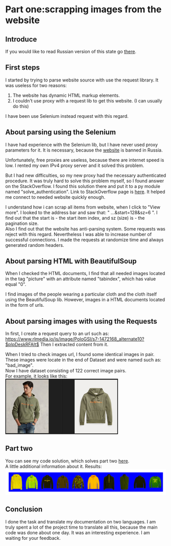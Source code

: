 <h1>Part one:scrapping images from the website</h1>
<h2>Introduce</h2>
If you would like to read Russian version of this state go <a href="https://github.com/Aleshka5/Test_Alex">there</a>.
<h2>First steps</h2>

I started by trying to parse website source with use the request library.
It was useless for two reasons:<br>
<ol>
<li> The website has dynamic HTML markup elements.</li>
<li> I couldn't use proxy with a request lib to get this website. (I can usually do this)</li>
</ol>
I have been use Selenium instead request with this regard.<br>

<h2>About parsing using the Selenium</h2>

I have had experience with the Selenium lib, but I have never used proxy
parameters for it. It is necessary, because the <a href="https://www.ralphlauren.nl/en/men/clothing/hoodies-sweatshirts/10204?webcat=men%7Cclothing%7Cmen-clothing-hoodies-sweatshirts">website</a> is banned in Russia. 

Unfortunately, free proxies are useless, because there are internet speed
is low. I rented my own IPv4 proxy server and it solved this problem. 

But I had new difficulties, so my new proxy had the necessary authenticated procedure.
It was truly hard to solve this problem myself, so I found answer on the StackOverflow.
I found this solution there and put it to a py module named "solve_authentication". 
Link to StackOverflow page is <a href="https://stackoverflow.com/questions/55582136/how-to-set-proxy-with-authentication-in-selenium-chromedriver-python">here</a>. 
It helped me connect to needed website quickly enough.

I understand how i can scrap all items from website, when I click to "View more".
I looked to the address bar and saw that: " ...&start=128&sz=6 ".
I find out that the start is - the start item index, and sz (size) is - the pagination size.<br>
Also I find out that the website has anti-parsing system. Some requests was reject with this regard.
Nevertheless I was able to increase number of successful connections. I made the requests at randomize 
time and always generated random headers.<br>  

<h2>About parsing HTML with BeautifulSoup</h2>

When I checked the HTML documents, I find that all needed images located in the tag "picture"
with an attribute named "tabindex", which has value equal "0".  

I find images of the people wearing a particular cloth and the cloth itself 
using the BeautifulSoup lib. However, images in a HTML documents located in the form of urls. 

<h2>About parsing images with using the Requests</h2>

In first, I create a request query to an url such as: <a href="https://www.rlmedia.io/is/image/PoloGSI/s7-1472168_alternate10?$plpDeskRFAlt$">https://www.rlmedia.io/is/image/PoloGSI/s7-1472168_alternate10?$plpDeskRFAlt$ </a>
Then I extracted  content from it.

When I tried to check images url, I found some identical images in pair. 
These images were locate in the end of Dataset and were named such as: "bad_image".  
Now I have dataset consisting of 122 correct image pairs.<br>
For example, it looks like this: <img src="https://github.com/Aleshka5/Test_Alex/blob/in_english/example_image_pair.JPG" width = 70%>

<h2>Part two</h2>

You can see my code solution, which solves part two <a href="https://colab.research.google.com/drive/1x0qdfwX699XY3XLNFwEMtXva4kffl3mZ?usp=sharing">here</a>.<br>
A little additional information about it.
Results:<img src="https://github.com/Aleshka5/Test_Alex/blob/in_english/example_image_preprocessing.png" width = 100%>  

<h2>Conclusion</h2> 
I done the task and translate my documentation on two languages. I am truly spent a lot of the project time to translate all this, because the main code was done about one day. It was an interesting experience. I am waiting for your feedback.
